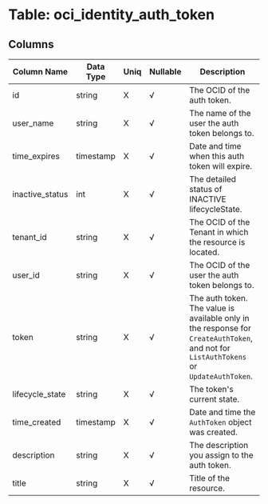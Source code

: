 # Table: oci_identity_auth_token

## Columns 

|  Column Name   |  Data Type  | Uniq | Nullable | Description | 
|  ----  | ----  | ----  | ----  | ---- | 
| id | string | X | √ | The OCID of the auth token. | 
| user_name | string | X | √ | The name of the user the auth token belongs to. | 
| time_expires | timestamp | X | √ | Date and time when this auth token will expire. | 
| inactive_status | int | X | √ | The detailed status of INACTIVE lifecycleState. | 
| tenant_id | string | X | √ | The OCID of the Tenant in which the resource is located. | 
| user_id | string | X | √ | The OCID of the user the auth token belongs to. | 
| token | string | X | √ | The auth token. The value is available only in the response for `CreateAuthToken`, and not for `ListAuthTokens` or `UpdateAuthToken`. | 
| lifecycle_state | string | X | √ | The token's current state. | 
| time_created | timestamp | X | √ | Date and time the `AuthToken` object was created. | 
| description | string | X | √ | The description you assign to the auth token. | 
| title | string | X | √ | Title of the resource. | 


